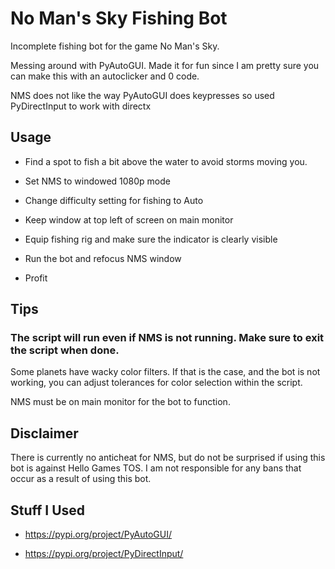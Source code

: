# No Man's Sky Fishing Bot 

  Incomplete fishing bot for the game No Man's Sky. 

  Messing around with PyAutoGUI. Made it for fun since I am
  pretty sure you can make this with an autoclicker and 0 code.

  NMS does not like the way PyAutoGUI does keypresses so used PyDirectInput to work with directx


## Usage

  * Find a spot to fish a bit above the water to avoid storms moving you.

  * Set NMS to windowed 1080p mode
    
  * Change difficulty setting for fishing to Auto

  * Keep window at top left of screen on main monitor

  * Equip fishing rig and make sure the indicator is clearly visible

  * Run the bot and refocus NMS window

  * Profit


## Tips

###  **The script will run even if NMS is not running. Make sure to exit the script when done.**

  Some planets have wacky color filters. If that is the case, and the bot is not working,
  you can adjust tolerances for color selection within the script. 

  NMS must be on main monitor for the bot to function. 


## Disclaimer

  There is currently no anticheat for NMS, but do not be surprised if using this bot
  is against Hello Games TOS. I am not responsible for any bans that occur as
  a result of using this bot. 


## Stuff I Used

* https://pypi.org/project/PyAutoGUI/

* https://pypi.org/project/PyDirectInput/




